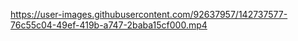 

https://user-images.githubusercontent.com/92637957/142737577-76c55c04-49ef-419b-a747-2baba15cf000.mp4



